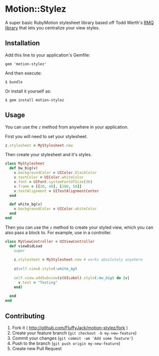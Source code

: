 # Motion::Stylez

A super basic RubyMotion stylesheet library based off Todd Werth's [RMQ library](https://github.com/infinitered/cdq) that lets you centralize your view styles.

## Installation

Add this line to your application's Gemfile:

    gem 'motion-stylez'

And then execute:

    $ bundle

Or install it yourself as:

    $ gem install motion-stylez

## Usage

You can use the `z` method from anywhere in your application.

First you will need to set your stylesheet.

```ruby
z.stylesheet = MyStylesheet.new
```

Then create your stylesheet and it's styles.

```ruby
class MyStylesheet
  def bw_big(v)
    v.backgroundColor = UIColor.blackColor
    v.textColor = UIColor.whiteColor
    v.font = UIFont.systemFontOfSize(36)
    v.frame = [[20, 40], [280, 50]]
    v.textAlignment = UITextAlignmentCenter
  end

  def white_bg(v)
    v.backgroundColor = UIColor.whiteColor
  end
end
```

Then you can use the `z` method to create your styled view, which you can also pass a block to. For example, use in a controller.

```ruby
class MyViewController < UIViewController
  def viewDidLoad
    super
 
    z.stylesheet = MyStylesheet.new # works absolutely anywhere
 
    z(self.view).style(:white_bg)
 
    self.view.addSubview(z(UILabel).style(:bw_big) do |v|
      v.text = "Testing"
    end)
 
  end
end
```

## Contributing

1. Fork it ( http://github.com/FluffyJack/motion-stylez/fork )
2. Create your feature branch (`git checkout -b my-new-feature`)
3. Commit your changes (`git commit -am 'Add some feature'`)
4. Push to the branch (`git push origin my-new-feature`)
5. Create new Pull Request
